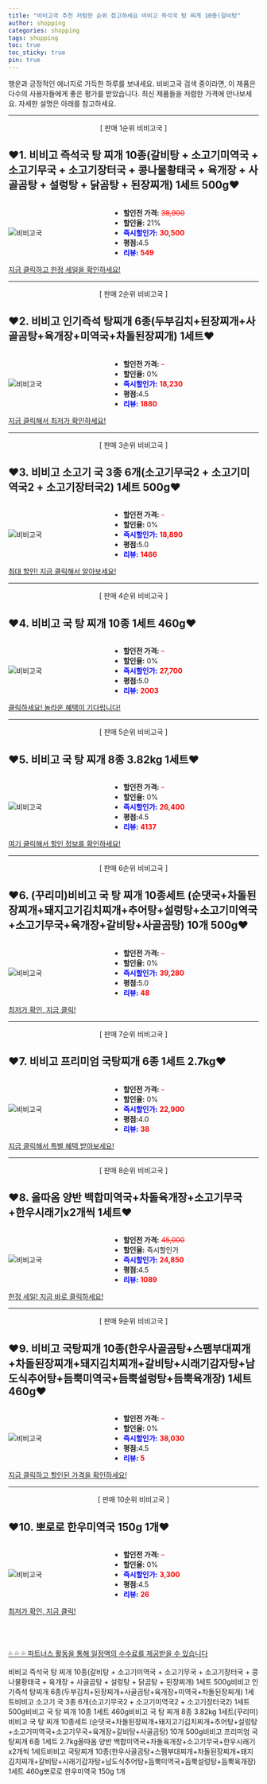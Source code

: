 ```yaml
---
title: "비비고국 추천 저렴한 순위 참고하세요 비비고 즉석국 탕 찌개 10종(갈비탕"
author: shopping
categories: shopping
tags: shopping
toc: true
toc_sticky: true
pin: true
---
```

행운과 긍정적인 에너지로 가득한 하루를 보내세요. 비비고국 검색 중이라면, 이 제품은 다수의 사용자들에게 좋은 평가를 받았습니다. 최신 제품들을 저렴한 가격에 만나보세요. 자세한 설명은 아래를 참고하세요.

---
<p class="toplist" style="margin: 0 auto; display: block; width: fit-content;">[ 판매 1순위 비비고국 ]</p>

<h2><strong>❤️1. 비비고 즉석국 탕 찌개 10종(갈비탕 + 소고기미역국 + 소고기무국 + 소고기장터국 + 콩나물황태국 + 육개장 + 사골곰탕 + 설렁탕 + 닭곰탕 + 된장찌개) 1세트 500g❤️</strong></h2>

<div style="display: flex; align-items: center;">
    <div style="flex: 0.4;">
        <img src="https://thumbnail10.coupangcdn.com/thumbnails/remote/230x230ex/image/vendor_inventory/a8e4/3fd022b65f19a66ec61e8b3526413ea58b4ec5df80fbd742b8b087927e91.jpg" alt="비비고국" style="max-width: 100%;">
    </div>
    <div style="flex: 0.6; margin-left: 10px;">
        <ul>
            <li><strong>할인전 가격:</strong> <del style="color: red;">38,900</del></li>
            <li><strong>할인율:</strong> 21%</li>
            <li><span style='color:blue'><strong>즉시할인가:</strong></span> <span style='color:red'><strong>30,500</strong></span></li>
            <li><strong>평점:</strong>4.5</li>
            <li><span style='color:blue'><strong>리뷰:</strong></span> <span style='color:red'><strong>549</strong></span></li>
        </ul>
    </div>
</div>
<div class="center">
    <a href="https://selin100587.github.io?lptag=AF9450613&subid=githubio&pageKey=6528306691&traceid=V0-153&itemId=14489504510&vendorItemId=89911512136" class="myButton">
        지금 클릭하고 한정 세일을 확인하세요!
    </a>
</div>


---
<p class="toplist" style="margin: 0 auto; display: block; width: fit-content;">[ 판매 2순위 비비고국 ]</p>

<h2><strong>❤️2. 비비고 인기즉석 탕찌개 6종(두부김치+된장찌개+사골곰탕+육개장+미역국+차돌된장찌개) 1세트❤️</strong></h2>

<div style="display: flex; align-items: center;">
    <div style="flex: 0.4;">
        <img src="https://thumbnail10.coupangcdn.com/thumbnails/remote/230x230ex/image/vendor_inventory/a043/7934a225feade47699859795f53b14874ae9b1b61a8fedb971b8df8f68ae.jpg" alt="비비고국" style="max-width: 100%;">
    </div>
    <div style="flex: 0.6; margin-left: 10px;">
        <ul>
            <li><strong>할인전 가격:</strong> <del style="color: red;">-</del></li>
            <li><strong>할인율:</strong> 0%</li>
            <li><span style='color:blue'><strong>즉시할인가:</strong></span> <span style='color:red'><strong>18,230</strong></span></li>
            <li><strong>평점:</strong>4.5</li>
            <li><span style='color:blue'><strong>리뷰:</strong></span> <span style='color:red'><strong>1880</strong></span></li>
        </ul>
    </div>
</div>
<div class="center">
    <a href="https://selin100587.github.io?lptag=AF9450613&subid=githubio&pageKey=6500298001&traceid=V0-153&itemId=20469188271&vendorItemId=81659234165" class="myButton">
        지금 클릭해서 최저가 확인하세요!
    </a>
</div>


---
<p class="toplist" style="margin: 0 auto; display: block; width: fit-content;">[ 판매 3순위 비비고국 ]</p>

<h2><strong>❤️3. 비비고 소고기 국 3종 6개(소고기무국2 + 소고기미역국2 + 소고기장터국2) 1세트 500g❤️</strong></h2>

<div style="display: flex; align-items: center;">
    <div style="flex: 0.4;">
        <img src="https://thumbnail7.coupangcdn.com/thumbnails/remote/230x230ex/image/vendor_inventory/13e3/e5efa559551ff75fab395d772685591ad893275e5a914e160fc8b2e149eb.png" alt="비비고국" style="max-width: 100%;">
    </div>
    <div style="flex: 0.6; margin-left: 10px;">
        <ul>
            <li><strong>할인전 가격:</strong> <del style="color: red;">-</del></li>
            <li><strong>할인율:</strong> 0%</li>
            <li><span style='color:blue'><strong>즉시할인가:</strong></span> <span style='color:red'><strong>18,890</strong></span></li>
            <li><strong>평점:</strong>5.0</li>
            <li><span style='color:blue'><strong>리뷰:</strong></span> <span style='color:red'><strong>1466</strong></span></li>
        </ul>
    </div>
</div>
<div class="center">
    <a href="https://selin100587.github.io?lptag=AF9450613&subid=githubio&pageKey=6298689687&traceid=V0-153&itemId=13011837768&vendorItemId=90610998227" class="myButton">
        최대 할인! 지금 클릭해서 알아보세요!
    </a>
</div>


---
<p class="toplist" style="margin: 0 auto; display: block; width: fit-content;">[ 판매 4순위 비비고국 ]</p>

<h2><strong>❤️4. 비비고 국 탕 찌개 10종 1세트 460g❤️</strong></h2>

<div style="display: flex; align-items: center;">
    <div style="flex: 0.4;">
        <img src="https://thumbnail6.coupangcdn.com/thumbnails/remote/230x230ex/image/vendor_inventory/c4b7/f2d059777809dd1f872177bf23812818ff65f349187b0cd0a0de8e2c5d03.png" alt="비비고국" style="max-width: 100%;">
    </div>
    <div style="flex: 0.6; margin-left: 10px;">
        <ul>
            <li><strong>할인전 가격:</strong> <del style="color: red;">-</del></li>
            <li><strong>할인율:</strong> 0%</li>
            <li><span style='color:blue'><strong>즉시할인가:</strong></span> <span style='color:red'><strong>27,700</strong></span></li>
            <li><strong>평점:</strong>5.0</li>
            <li><span style='color:blue'><strong>리뷰:</strong></span> <span style='color:red'><strong>2003</strong></span></li>
        </ul>
    </div>
</div>
<div class="center">
    <a href="https://selin100587.github.io?lptag=AF9450613&subid=githubio&pageKey=7879007346&traceid=V0-153&itemId=21543254689&vendorItemId=88948048705" class="myButton">
        클릭하세요! 놀라운 혜택이 기다립니다!
    </a>
</div>


---
<p class="toplist" style="margin: 0 auto; display: block; width: fit-content;">[ 판매 5순위 비비고국 ]</p>

<h2><strong>❤️5. 비비고 국 탕 찌개 8종 3.82kg 1세트❤️</strong></h2>

<div style="display: flex; align-items: center;">
    <div style="flex: 0.4;">
        <img src="https://thumbnail10.coupangcdn.com/thumbnails/remote/230x230ex/image/vendor_inventory/images/2018/10/09/9/3/c32f671c-40dc-4852-bf81-81b20be04d91.jpg" alt="비비고국" style="max-width: 100%;">
    </div>
    <div style="flex: 0.6; margin-left: 10px;">
        <ul>
            <li><strong>할인전 가격:</strong> <del style="color: red;">-</del></li>
            <li><strong>할인율:</strong> 0%</li>
            <li><span style='color:blue'><strong>즉시할인가:</strong></span> <span style='color:red'><strong>26,400</strong></span></li>
            <li><strong>평점:</strong>4.5</li>
            <li><span style='color:blue'><strong>리뷰:</strong></span> <span style='color:red'><strong>4137</strong></span></li>
        </ul>
    </div>
</div>
<div class="center">
    <a href="https://selin100587.github.io?lptag=AF9450613&subid=githubio&pageKey=142646639&traceid=V0-153&itemId=414754109&vendorItemId=5532755824" class="myButton">
        여기 클릭해서 할인 정보를 확인하세요!
    </a>
</div>


---
<p class="toplist" style="margin: 0 auto; display: block; width: fit-content;">[ 판매 6순위 비비고국 ]</p>

<h2><strong>❤️6. (꾸리미)비비고 국 탕 찌개 10종세트 (순댓국+차돌된장찌개+돼지고기김치찌개+추어탕+설렁탕+소고기미역국+소고기무국+육개장+갈비탕+사골곰탕) 10개 500g❤️</strong></h2>

<div style="display: flex; align-items: center;">
    <div style="flex: 0.4;">
        <img src="https://thumbnail7.coupangcdn.com/thumbnails/remote/230x230ex/image/vendor_inventory/0dd0/908d149c42e47e14e1b038640063d98f63642dcb56f7931f8061d101cb3d.png" alt="비비고국" style="max-width: 100%;">
    </div>
    <div style="flex: 0.6; margin-left: 10px;">
        <ul>
            <li><strong>할인전 가격:</strong> <del style="color: red;">-</del></li>
            <li><strong>할인율:</strong> 0%</li>
            <li><span style='color:blue'><strong>즉시할인가:</strong></span> <span style='color:red'><strong>39,280</strong></span></li>
            <li><strong>평점:</strong>5.0</li>
            <li><span style='color:blue'><strong>리뷰:</strong></span> <span style='color:red'><strong>48</strong></span></li>
        </ul>
    </div>
</div>
<div class="center">
    <a href="https://selin100587.github.io?lptag=AF9450613&subid=githubio&pageKey=7974989551&traceid=V0-153&itemId=22104769411&vendorItemId=89151724277" class="myButton">
        최저가 확인, 지금 클릭!
    </a>
</div>


---
<p class="toplist" style="margin: 0 auto; display: block; width: fit-content;">[ 판매 7순위 비비고국 ]</p>

<h2><strong>❤️7. 비비고 프리미엄 국탕찌개 6종 1세트 2.7kg❤️</strong></h2>

<div style="display: flex; align-items: center;">
    <div style="flex: 0.4;">
        <img src="https://thumbnail6.coupangcdn.com/thumbnails/remote/230x230ex/image/vendor_inventory/26b4/eda9f72e291dc2e3704c5fc43efc74a7f0a904ec8a5aa1c5f661946ba203.png" alt="비비고국" style="max-width: 100%;">
    </div>
    <div style="flex: 0.6; margin-left: 10px;">
        <ul>
            <li><strong>할인전 가격:</strong> <del style="color: red;">-</del></li>
            <li><strong>할인율:</strong> 0%</li>
            <li><span style='color:blue'><strong>즉시할인가:</strong></span> <span style='color:red'><strong>22,900</strong></span></li>
            <li><strong>평점:</strong>4.0</li>
            <li><span style='color:blue'><strong>리뷰:</strong></span> <span style='color:red'><strong>38</strong></span></li>
        </ul>
    </div>
</div>
<div class="center">
    <a href="https://selin100587.github.io?lptag=AF9450613&subid=githubio&pageKey=7418295369&traceid=V0-153&itemId=19237162753&vendorItemId=90477468462" class="myButton">
        지금 클릭해서 특별 혜택 받아보세요!
    </a>
</div>


---
<p class="toplist" style="margin: 0 auto; display: block; width: fit-content;">[ 판매 8순위 비비고국 ]</p>

<h2><strong>❤️8. 올따옴 양반 백합미역국+차돌육개장+소고기무국+한우시래기x2개씩 1세트❤️</strong></h2>

<div style="display: flex; align-items: center;">
    <div style="flex: 0.4;">
        <img src="https://thumbnail9.coupangcdn.com/thumbnails/remote/230x230ex/image/vendor_inventory/4b25/d79fcb142f3b88f2683f10da2ba39a22eb826c6a26b54d3854920f0b9386.jpg" alt="비비고국" style="max-width: 100%;">
    </div>
    <div style="flex: 0.6; margin-left: 10px;">
        <ul>
            <li><strong>할인전 가격:</strong> <del style="color: red;">45,000</del></li>
            <li><strong>할인율:</strong> 즉시할인가</li>
            <li><span style='color:blue'><strong>즉시할인가:</strong></span> <span style='color:red'><strong>24,850</strong></span></li>
            <li><strong>평점:</strong>4.5</li>
            <li><span style='color:blue'><strong>리뷰:</strong></span> <span style='color:red'><strong>1089</strong></span></li>
        </ul>
    </div>
</div>
<div class="center">
    <a href="https://selin100587.github.io?lptag=AF9450613&subid=githubio&pageKey=6679127235&traceid=V0-153&itemId=15395713763&vendorItemId=82615726412" class="myButton">
        한정 세일! 지금 바로 클릭하세요!
    </a>
</div>


---
<p class="toplist" style="margin: 0 auto; display: block; width: fit-content;">[ 판매 9순위 비비고국 ]</p>

<h2><strong>❤️9. 비비고 국탕찌개 10종(한우사골곰탕+스팸부대찌개+차돌된장찌개+돼지김치찌개+갈비탕+시래기감자탕+남도식추어탕+듬뿍미역국+듬뿍설렁탕+듬뿍육개장) 1세트 460g❤️</strong></h2>

<div style="display: flex; align-items: center;">
    <div style="flex: 0.4;">
        <img src="https://thumbnail9.coupangcdn.com/thumbnails/remote/230x230ex/image/vendor_inventory/e8f7/82f6e63da91e211aca5e011f8a00140e343da7f5f8216232a7e1ca1561ed.jpg" alt="비비고국" style="max-width: 100%;">
    </div>
    <div style="flex: 0.6; margin-left: 10px;">
        <ul>
            <li><strong>할인전 가격:</strong> <del style="color: red;">-</del></li>
            <li><strong>할인율:</strong> 0%</li>
            <li><span style='color:blue'><strong>즉시할인가:</strong></span> <span style='color:red'><strong>38,030</strong></span></li>
            <li><strong>평점:</strong>4.5</li>
            <li><span style='color:blue'><strong>리뷰:</strong></span> <span style='color:red'><strong>5</strong></span></li>
        </ul>
    </div>
</div>
<div class="center">
    <a href="https://selin100587.github.io?lptag=AF9450613&subid=githubio&pageKey=7856126691&traceid=V0-153&itemId=21426186334&vendorItemId=90283514905" class="myButton">
        지금 클릭하고 할인된 가격을 확인하세요!
    </a>
</div>


---
<p class="toplist" style="margin: 0 auto; display: block; width: fit-content;">[ 판매 10순위 비비고국 ]</p>

<h2><strong>❤️10. 뽀로로 한우미역국 150g 1개❤️</strong></h2>

<div style="display: flex; align-items: center;">
    <div style="flex: 0.4;">
        <img src="https://thumbnail9.coupangcdn.com/thumbnails/remote/230x230ex/image/retail/images/2024/07/18/11/5/235be189-38a6-4d2e-a1ae-905c69c376d7.jpg" alt="비비고국" style="max-width: 100%;">
    </div>
    <div style="flex: 0.6; margin-left: 10px;">
        <ul>
            <li><strong>할인전 가격:</strong> <del style="color: red;">-</del></li>
            <li><strong>할인율:</strong> 0%</li>
            <li><span style='color:blue'><strong>즉시할인가:</strong></span> <span style='color:red'><strong>3,300</strong></span></li>
            <li><strong>평점:</strong>4.5</li>
            <li><span style='color:blue'><strong>리뷰:</strong></span> <span style='color:red'><strong>26</strong></span></li>
        </ul>
    </div>
</div>
<div class="center">
    <a href="https://selin100587.github.io?lptag=AF9450613&subid=githubio&pageKey=7478897973&traceid=V0-153&itemId=23711284383&vendorItemId=90736248027" class="myButton">
        최저가 확인, 지금 클릭!
    </a>
</div>

<br><br><br>[💦 💦 💦 파트너스 활동을 통해 일정액의 수수료를 제공받을 수 있습니다](https://link.coupang.com/a/bcpT2c)<br><br>비비고 즉석국 탕 찌개 10종(갈비탕 + 소고기미역국 + 소고기무국 + 소고기장터국 + 콩나물황태국 + 육개장 + 사골곰탕 + 설렁탕 + 닭곰탕 + 된장찌개) 1세트 500g비비고 인기즉석 탕찌개 6종(두부김치+된장찌개+사골곰탕+육개장+미역국+차돌된장찌개) 1세트비비고 소고기 국 3종 6개(소고기무국2 + 소고기미역국2 + 소고기장터국2) 1세트 500g비비고 국 탕 찌개 10종 1세트 460g비비고 국 탕 찌개 8종 3.82kg 1세트(꾸리미)비비고 국 탕 찌개 10종세트 (순댓국+차돌된장찌개+돼지고기김치찌개+추어탕+설렁탕+소고기미역국+소고기무국+육개장+갈비탕+사골곰탕) 10개 500g비비고 프리미엄 국탕찌개 6종 1세트 2.7kg올따옴 양반 백합미역국+차돌육개장+소고기무국+한우시래기x2개씩 1세트비비고 국탕찌개 10종(한우사골곰탕+스팸부대찌개+차돌된장찌개+돼지김치찌개+갈비탕+시래기감자탕+남도식추어탕+듬뿍미역국+듬뿍설렁탕+듬뿍육개장) 1세트 460g뽀로로 한우미역국 150g 1개